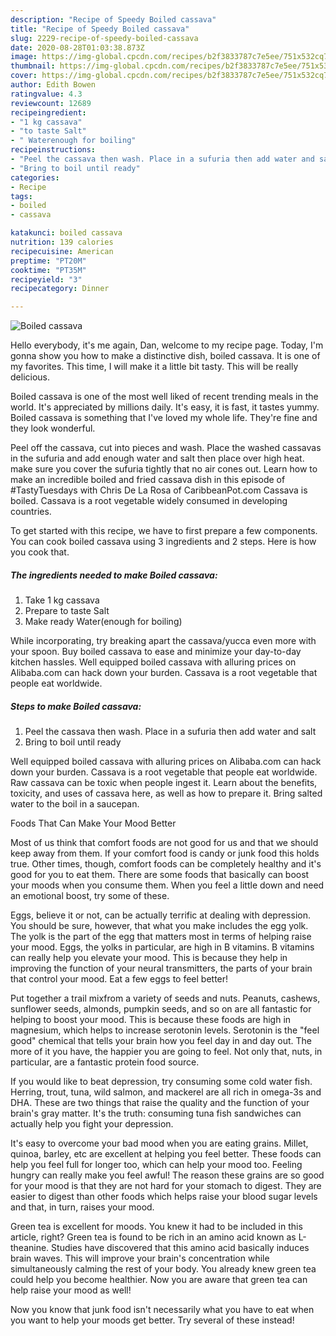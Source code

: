 ```yaml
---
description: "Recipe of Speedy Boiled cassava"
title: "Recipe of Speedy Boiled cassava"
slug: 2229-recipe-of-speedy-boiled-cassava
date: 2020-08-28T01:03:38.873Z
image: https://img-global.cpcdn.com/recipes/b2f3833787c7e5ee/751x532cq70/boiled-cassava-recipe-main-photo.jpg
thumbnail: https://img-global.cpcdn.com/recipes/b2f3833787c7e5ee/751x532cq70/boiled-cassava-recipe-main-photo.jpg
cover: https://img-global.cpcdn.com/recipes/b2f3833787c7e5ee/751x532cq70/boiled-cassava-recipe-main-photo.jpg
author: Edith Bowen
ratingvalue: 4.3
reviewcount: 12689
recipeingredient:
- "1 kg cassava"
- "to taste Salt"
- " Waterenough for boiling"
recipeinstructions:
- "Peel the cassava then wash. Place in a sufuria then add water and salt"
- "Bring to boil until ready"
categories:
- Recipe
tags:
- boiled
- cassava

katakunci: boiled cassava 
nutrition: 139 calories
recipecuisine: American
preptime: "PT20M"
cooktime: "PT35M"
recipeyield: "3"
recipecategory: Dinner

---
```



![Boiled cassava](https://img-global.cpcdn.com/recipes/b2f3833787c7e5ee/751x532cq70/boiled-cassava-recipe-main-photo.jpg)

Hello everybody, it's me again, Dan, welcome to my recipe page. Today, I'm gonna show you how to make a distinctive dish, boiled cassava. It is one of my favorites. This time, I will make it a little bit tasty. This will be really delicious.

Boiled cassava is one of the most well liked of recent trending meals in the world. It's appreciated by millions daily. It's easy, it is fast, it tastes yummy. Boiled cassava is something that I've loved my whole life. They're fine and they look wonderful.

Peel off the cassava, cut into pieces and wash. Place the washed cassavas in the sufuria and add enough water and salt then place over high heat. make sure you cover the sufuria tightly that no air cones out. Learn how to make an incredible boiled and fried cassava dish in this episode of #TastyTuesdays with Chris De La Rosa of CaribbeanPot.com Cassava is boiled. Cassava is a root vegetable widely consumed in developing countries.


To get started with this recipe, we have to first prepare a few components. You can cook boiled cassava using 3 ingredients and 2 steps. Here is how you cook that.

<!--inarticleads1-->

##### The ingredients needed to make Boiled cassava:

1. Take 1 kg cassava
1. Prepare to taste Salt
1. Make ready  Water(enough for boiling)


While incorporating, try breaking apart the cassava/yucca even more with your spoon. Buy boiled cassava to ease and minimize your day-to-day kitchen hassles. Well equipped boiled cassava with alluring prices on Alibaba.com can hack down your burden. Cassava is a root vegetable that people eat worldwide. 

<!--inarticleads2-->

##### Steps to make Boiled cassava:

1. Peel the cassava then wash. Place in a sufuria then add water and salt
1. Bring to boil until ready


Well equipped boiled cassava with alluring prices on Alibaba.com can hack down your burden. Cassava is a root vegetable that people eat worldwide. Raw cassava can be toxic when people ingest it. Learn about the benefits, toxicity, and uses of cassava here, as well as how to prepare it. Bring salted water to the boil in a saucepan. 

Foods That Can Make Your Mood Better


Most of us think that comfort foods are not good for us and that we should keep away from them. If your comfort food is candy or junk food this holds true. Other times, though, comfort foods can be completely healthy and it's good for you to eat them. There are some foods that basically can boost your moods when you consume them. When you feel a little down and need an emotional boost, try some of these.

Eggs, believe it or not, can be actually terrific at dealing with depression. You should be sure, however, that what you make includes the egg yolk. The yolk is the part of the egg that matters most in terms of helping raise your mood. Eggs, the yolks in particular, are high in B vitamins. B vitamins can really help you elevate your mood. This is because they help in improving the function of your neural transmitters, the parts of your brain that control your mood. Eat a few eggs to feel better!

Put together a trail mixfrom a variety of seeds and nuts. Peanuts, cashews, sunflower seeds, almonds, pumpkin seeds, and so on are all fantastic for helping to boost your mood. This is because these foods are high in magnesium, which helps to increase serotonin levels. Serotonin is the "feel good" chemical that tells your brain how you feel day in and day out. The more of it you have, the happier you are going to feel. Not only that, nuts, in particular, are a fantastic protein food source.

If you would like to beat depression, try consuming some cold water fish. Herring, trout, tuna, wild salmon, and mackerel are all rich in omega-3s and DHA. These are two things that raise the quality and the function of your brain's gray matter. It's the truth: consuming tuna fish sandwiches can actually help you fight your depression. 

It's easy to overcome your bad mood when you are eating grains. Millet, quinoa, barley, etc are excellent at helping you feel better. These foods can help you feel full for longer too, which can help your mood too. Feeling hungry can really make you feel awful! The reason these grains are so good for your mood is that they are not hard for your stomach to digest. They are easier to digest than other foods which helps raise your blood sugar levels and that, in turn, raises your mood.

Green tea is excellent for moods. You knew it had to be included in this article, right? Green tea is found to be rich in an amino acid known as L-theanine. Studies have discovered that this amino acid basically induces brain waves. This will improve your brain's concentration while simultaneously calming the rest of your body. You already knew green tea could help you become healthier. Now you are aware that green tea can help raise your mood as well!

Now you know that junk food isn't necessarily what you have to eat when you want to help your moods get better. Try several of these instead!

